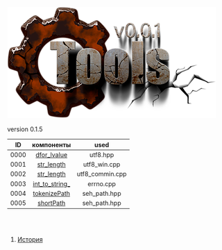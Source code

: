
[![logo](../logo.png)](../home.md "for developers") 

[P1]: ../images/progress.png  "2021y-03m-05d"
[X1]: ../images/failed.png    "2021y-03m-05d"
[V1]: ../images/success.png   "2021y-03m-05d"
[E1]: ../images/nodata.png    "2021y-03m-05d"
[N1]: ../images/na.png        "2021y-03m-05d"

version 0.1.5

| **ID** | **компоненты**       |  used           |  
|:------:|:--------------------:|:---------------:|  
|  0000  | [dfor_lvalue][00]    | utf8.hpp        |  
|  0001  | [str_length][01]     | utf8_win.cpp    |  
|  0002  | [str_length][01]     | utf8_commin.cpp |  
|  0003  | [int_to_string_][03] | errno.cpp       |  
|  0004  | [tokenizePath][04]   | seh_path.hpp    |  
|  0005  | [shortPath][05]      | seh_path.hpp    |  

<br />
<br />


[00]: #dfor_lvalue         "метафункция: разрешает/запрещает использовать lvalue в аргументах шаблонов"  
[01]: #str_length          "грубый неоптимизированный способ получения длины строки"  
[03]: #int_to_string_      "преобразует int в строку. (старые компиляторы не поддерживают std::to_string)"  
[04]: #tokenizePath        "сплитит файловый путь на токены-каталоги. в перспективе может переехать в fsystem"  
[05]: #shortPath           "умеет укорачивать длинный файловый путь. в перспективе может переехать в fsystem"  

1) [История](../history.md)  



